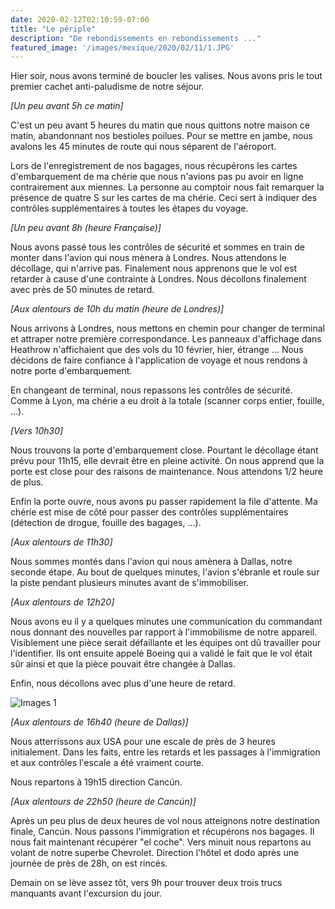 ```yaml
---
date: 2020-02-12T02:10:59-07:00
title: "Le périple"
description: "De rebondissements en rebondissements ..."
featured_image: '/images/mexique/2020/02/11/1.JPG'
---
```


Hier soir, nous avons terminé de boucler les valises. Nous avons pris le tout premier cachet anti-paludisme de notre séjour. 

_[Un peu avant 5h ce matin]_

C'est un peu avant 5 heures du matin que nous quittons notre maison ce matin, abandonnant nos bestioles poilues. Pour se mettre en jambe, nous avalons les 45 minutes de route qui nous séparent de l'aéroport. 

Lors de l'enregistrement de nos bagages, nous récupérons les cartes d'embarquement de ma chérie que nous n'avions pas pu avoir en ligne contrairement aux miennes. La personne au comptoir nous fait remarquer la présence de quatre S sur les cartes de ma chérie. Ceci sert à indiquer des contrôles supplémentaires à toutes les étapes du voyage. 

_[Un peu avant 8h (heure Française)]_

Nous avons passé tous les contrôles de sécurité et sommes en train de monter dans l'avion qui nous mènera à Londres. Nous attendons le décollage, qui n'arrive pas. Finalement nous apprenons que le vol est retarder à cause d'une contrainte à Londres. Nous décollons finalement avec près de 50 minutes de retard. 

_[Aux alentours de 10h du matin (heure de Londres)]_

Nous arrivons à Londres, nous mettons en chemin pour changer de terminal et attraper notre première correspondance. Les panneaux d'affichage dans Heathrow n'affichaient que des vols du 10 février, hier, étrange ... Nous décidons de faire confiance à l'application de voyage et nous rendons à notre porte d'embarquement. 

En changeant de terminal, nous repassons les contrôles de sécurité. Comme à Lyon, ma chérie a eu droit à la totale (scanner corps entier, fouille, ...). 

_[Vers 10h30]_

Nous trouvons la porte d'embarquement close. Pourtant le décollage étant prévu pour 11h15, elle devrait être en pleine activité. On nous apprend que la porte est close pour des raisons de maintenance. Nous attendons 1/2 heure de plus. 

Enfin la porte ouvre, nous avons pu passer rapidement la file d'attente. Ma chérie est mise de côté pour passer des contrôles supplémentaires (détection de drogue, fouille des bagages, ...). 

_[Aux alentours de 11h30]_

Nous sommes montés dans l'avion qui nous amènera à Dallas, notre seconde étape. Au bout de quelques minutes, l'avion s'ébranle et roule sur la piste pendant plusieurs minutes avant de s'immobiliser. 

_[Aux alentours de 12h20]_

Nous avons eu il y a quelques minutes une communication du commandant nous donnant des nouvelles par rapport à l'immobilisme de notre appareil. Visiblement une pièce serait défaillante et les équipes ont dû travailler pour l'identifier. Ils ont ensuite appelé Boeing qui a validé le fait que le vol était sûr ainsi et que la pièce pouvait être changée à Dallas. 

Enfin, nous décollons avec plus d'une heure de retard. 

![Images 1](/images/mexique/2020/02/11/1.JPG)

_[Aux alentours de 16h40 (heure de Dallas)]_

Nous atterrissons aux USA pour une escale de près de 3 heures initialement. Dans les faits, entre les retards et les passages à l'immigration et aux contrôles l'escale a été vraiment courte. 

Nous repartons à 19h15 direction Cancún. 

_[Aux alentours de 22h50 (heure de Cancún)]_

Après un peu plus de deux heures de vol nous atteignons notre destination finale, Cancún. Nous passons l'immigration et récupérons nos bagages. Il nous fait maintenant récupérer "el coche". Vers minuit nous repartons au volant de notre superbe Chevrolet. Direction l'hôtel et dodo après une journée de près de 28h, on est rincés. 

Demain on se lève assez tôt, vers 9h pour trouver deux trois trucs manquants avant l'excursion du jour. 

